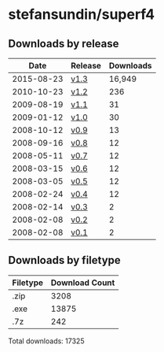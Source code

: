 # stefansundin/superf4

## Downloads by release

Date       | Release | Downloads
---------- | ------- | ---------
2015-08-23 | [v1.3](v1.3) | 16,949
2010-10-23 | [v1.2](v1.2) | 236
2009-08-19 | [v1.1](v1.1) | 31
2009-01-12 | [v1.0](v1.0) | 30
2008-10-12 | [v0.9](v0.9) | 13
2008-09-16 | [v0.8](v0.8) | 12
2008-05-11 | [v0.7](v0.7) | 12
2008-03-15 | [v0.6](v0.6) | 12
2008-03-05 | [v0.5](v0.5) | 12
2008-02-24 | [v0.4](v0.4) | 12
2008-02-14 | [v0.3](v0.3) | 2
2008-02-08 | [v0.2](v0.2) | 2
2008-02-08 | [v0.1](v0.1) | 2

## Downloads by filetype

Filetype | Download Count
-------- | --------------
.zip | 3208
.exe | 13875
.7z | 242

Total downloads: 17325
